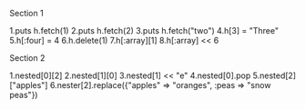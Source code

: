 Section 1

1.puts h.fetch(1)
2.puts h.fetch(2)
3.puts h.fetch("two")
4.h[3] = "Three"
5.h[:four] = 4
6.h.delete(1)
7.h[:array][1]
8.h[:array] << 6

Section 2

1.nested[0][2]
2.nested[1][0]
3.nested[1] << "e"
4.nested[0].pop
5.nested[2]["apples"]
6.nester[2].replace({"apples" => "oranges", :peas => "snow peas"})

